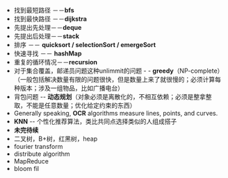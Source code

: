 - 找到最短路径 －－**bfs**
- 找到最快路径 －－**dijkstra**
- 先提出先处理－－**deque**
- 先提出后处理－－**stack**
- 排序 －－ **quicksort / selectionSort / emergeSort**
- 快速寻找 －－ **hashMap**
- 重复的循环情况－－**recursion**
- 对于集合覆盖，邮递员问题这种unlimmit的问题 - - **greedy**（NP-complete）（一般包括解决数量有限的问题很快，但是数量上来了就很慢的；必须计算每种版本；涉及一组物品，比如广播电台）
- 背包问题 -- **动态规划**（对象必须是离散化的，不相互依赖；必须是整拿整取，不能是任意数量；优化给定约束的东西）
- Generally speaking, **OCR** algorithms measure lines, points, and curves.
- **KNN** -- 个性化推荐算法，类比共同点选择类似的人组成搭子
- **未完待续**
- 二叉树，B+树，红黑树，heap
- fourier transform
- distribute algorithm
- MapReduce
- bloom fil

<!--stackedit_data:
eyJoaXN0b3J5IjpbLTM4NzgwNzc5MSwxNzM5NDQ0NzM3LDUxMz
M2MTQ1NSw0MjcxMDM4NTUsLTE3MDMxMDUyNDAsLTc4NzczNTg2
MSwtNjQ4MDE2NTU4XX0=
-->
